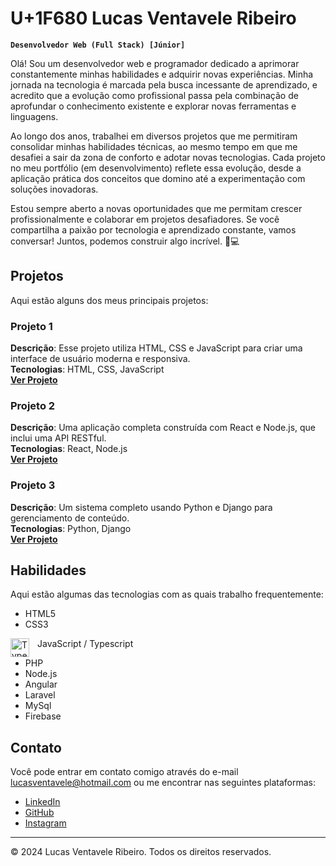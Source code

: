 # U+1F680 Lucas Ventavele Ribeiro

**`Desenvolvedor Web (Full Stack) [Júnior]`**

Olá! Sou um desenvolvedor web e programador dedicado a aprimorar constantemente minhas habilidades e adquirir novas experiências. Minha jornada na tecnologia é marcada pela busca incessante de aprendizado, e acredito que a evolução como profissional passa pela combinação de aprofundar o conhecimento existente e explorar novas ferramentas e linguagens.

Ao longo dos anos, trabalhei em diversos projetos que me permitiram consolidar minhas habilidades técnicas, ao mesmo tempo em que me desafiei a sair da zona de conforto e adotar novas tecnologias. Cada projeto no meu portfólio (em desenvolvimento) reflete essa evolução, desde a aplicação prática dos conceitos que domino até a experimentação com soluções inovadoras.

Estou sempre aberto a novas oportunidades que me permitam crescer profissionalmente e colaborar em projetos desafiadores. Se você compartilha a paixão por tecnologia e aprendizado constante, vamos conversar! Juntos, podemos construir algo incrível. 🌟💻

## Projetos

Aqui estão alguns dos meus principais projetos:

### Projeto 1
**Descrição**: Esse projeto utiliza HTML, CSS e JavaScript para criar uma interface de usuário moderna e responsiva.  
**Tecnologias**: HTML, CSS, JavaScript  
**[Ver Projeto](#)**

### Projeto 2
**Descrição**: Uma aplicação completa construída com React e Node.js, que inclui uma API RESTful.  
**Tecnologias**: React, Node.js  
**[Ver Projeto](#)**

### Projeto 3
**Descrição**: Um sistema completo usando Python e Django para gerenciamento de conteúdo.  
**Tecnologias**: Python, Django  
**[Ver Projeto](#)**

## Habilidades

Aqui estão algumas das tecnologias com as quais trabalho frequentemente:

- HTML5
- CSS3

<img align="left" alt="TypeScript" width="30px" style="padding-right:10px;" src="https://cdn.jsdelivr.net/gh/devicons/devicon/icons/typescript/typescript-plain.svg" /> JavaScript / Typescript

- PHP
- Node.js
- Angular
- Laravel
- MySql
- Firebase

## Contato

Você pode entrar em contato comigo através do e-mail [lucasventavele@hotmail.com](mailto:lucasventavele@hotmail.com) ou me encontrar nas seguintes plataformas:

- [LinkedIn](https://www.linkedin.com/in/lucas-ventavele-ribeiro)
- [GitHub](https://github.com/ludu25)
- [Instagram](https://www.instagram.com/neverleans)

---

&copy; 2024 Lucas Ventavele Ribeiro. Todos os direitos reservados.